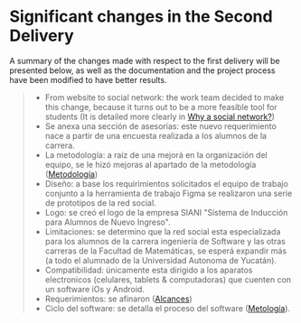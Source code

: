 # Significant changes in the Second Delivery
A summary of the changes made with respect to the first delivery will be presented below, as well as the documentation and the project process have been modified to have better results.
> - From website to social network: the work team decided to make this change, because it turns out to be a more feasible tool for students (It is detailed more clearly in [Why a social network?](https://github.com/AndyTue/LIS/blob/c317a03807fe1056a1fd95f72c3b2a197cad8d3f/Documentaci%C3%B3n%20del%20proyecto/%C2%BFPor%20qu%C3%A9%20una%20red%20social%3F.md "Click aquí"))
> - Se anexa una sección de asesorias: este nuevo requerimiento nace a partir de una encuesta realizada a los alumnos de la carrera.
> - La metodología: a raíz de una mejorá en la organización del equipo, se le hizó mejoras al apartado de la metodología ([Metodología](https://github.com/AndyTue/LIS/blob/1bdbf1e5818a4a40bd090a3637fad1ccbb0fb435/Metodolog%C3%ADa/Metodolog%C3%ADa.md "Click aquí"))
> - Diseño: a base los requirimientos solicitados el equipo de trabajo conjunto a la herramienta de trabajo Figma se realizaron una serie de prototipos de la red social. 
> - Logo: se creó el logo de la empresa SIANI "Sistema de Inducción para Alumnos de Nuevo Ingreso".
> - Limitaciones: se determino que la red social esta especializada para los alumnos de la carrera ingeniería de Software y las otras carreras de la Facultad de Matemáticas, se esperá expandir más (a todo el alumnado de la Universidad Autonoma de Yucatán).
> - Compatibilidad: únicamente esta dirigido a los aparatos electronicos (celulares, tablets & computadoras) que cuenten con un software iOs y Android.
> - Requerimientos: se afinaron ([Alcances](https://github.com/AndyTue/LIS/blob/94ba62866028182780e67170c541d92686148698/Documentaci%C3%B3n%20del%20proyecto/Alcance.md "Click aquí"))
> - Ciclo del software: se detalla el proceso del software ([Metología](https://github.com/AndyTue/LIS/blob/1bdbf1e5818a4a40bd090a3637fad1ccbb0fb435/Metodolog%C3%ADa/Metodolog%C3%ADa.md "Click aquí")).
